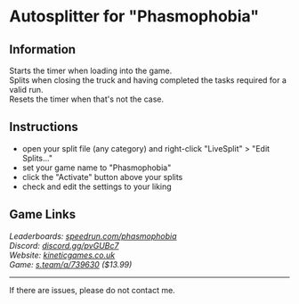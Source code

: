 # Autosplitter for "Phasmophobia"
## Information
Starts the timer when loading into the game.  
Splits when closing the truck and having completed the tasks required for a valid run.  
Resets the timer when that's not the case.

## Instructions
* open your split file (any category) and right-click "LiveSplit" > "Edit Splits..."
* set your game name to "Phasmophobia"
* click the "Activate" button above your splits
* check and edit the settings to your liking

## Game Links
*Leaderboards: [speedrun.com/phasmophobia](https://speedrun.com/phasmophobia)*  
*Discord: [discord.gg/pvGUBc7](https://discord.gg/pvGUBc7)*  
*Website: [kineticgames.co.uk](https://kineticgames.co.uk)*  
*Game: [s.team/a/739630](https://s.team/a/739630) ($13.99)*

---
If there are issues, please do not contact me.
